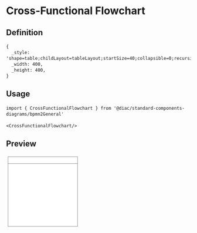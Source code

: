 # Cross-Functional Flowchart

## Definition

```
{
  _style: 'shape=table;childLayout=tableLayout;startSize=40;collapsible=0;recursiveResize=0;expand=0;fontSize=16;fontStyle=1',
  _width: 400,
  _height: 400,
}
```

## Usage

```
import { CrossFunctionalFlowchart } from '@diac/standard-components-diagrams/bpmn2General'

<CrossFunctionalFlowchart/>
```

## Preview

<img src="./cross-functional-flowchart.png" width="200"/>
